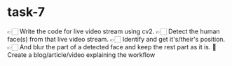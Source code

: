 # task-7
👉🏻 Write the code for live video stream using cv2. 👉🏻 Detect the human face(s) from that live video stream. 👉🏻 Identify and get it's/their's position. 👉🏻 And blur the part of a detected face and keep the rest part as it is. 📝 Create a blog/article/video explaining the workflow
